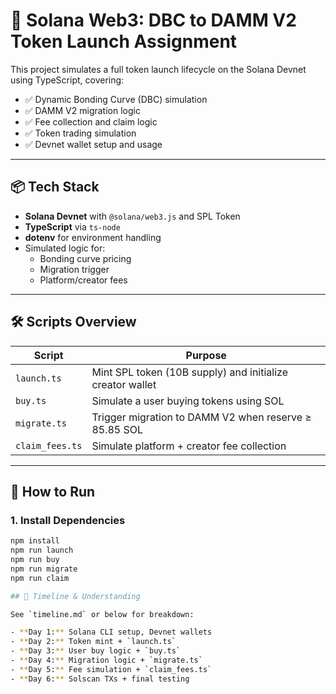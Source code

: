 # 🚀 Solana Web3: DBC to DAMM V2 Token Launch Assignment

This project simulates a full token launch lifecycle on the Solana Devnet using TypeScript, covering:

- ✅ Dynamic Bonding Curve (DBC) simulation
- ✅ DAMM V2 migration logic
- ✅ Fee collection and claim logic
- ✅ Token trading simulation
- ✅ Devnet wallet setup and usage

---

## 📦 Tech Stack

- **Solana Devnet** with `@solana/web3.js` and SPL Token
- **TypeScript** via `ts-node`
- **dotenv** for environment handling
- Simulated logic for:
  - Bonding curve pricing
  - Migration trigger
  - Platform/creator fees

---

## 🛠️ Scripts Overview

| Script           | Purpose                                                   |
|------------------|-----------------------------------------------------------|
| `launch.ts`      | Mint SPL token (10B supply) and initialize creator wallet |
| `buy.ts`         | Simulate a user buying tokens using SOL                   |
| `migrate.ts`     | Trigger migration to DAMM V2 when reserve ≥ 85.85 SOL     |
| `claim_fees.ts`  | Simulate platform + creator fee collection                |

---

## 🧪 How to Run

### 1. Install Dependencies

```bash
npm install
npm run launch
npm run buy
npm run migrate
npm run claim

## 📄 Timeline & Understanding

See `timeline.md` or below for breakdown:

- **Day 1:** Solana CLI setup, Devnet wallets
- **Day 2:** Token mint + `launch.ts`
- **Day 3:** User buy logic + `buy.ts`
- **Day 4:** Migration logic + `migrate.ts`
- **Day 5:** Fee simulation + `claim_fees.ts`
- **Day 6:** Solscan TXs + final testing


